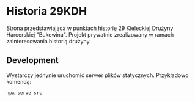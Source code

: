 # Historia 29KDH

Strona przedstawiająca w punktach historię 29 Kieleckiej Drużyny Harcerskiej "Bukowina". Projekt prywatnie zrealizowany w ramach zainteresowania historią drużyny.

## Development

Wystarczy jednynie uruchomić serwer plików statycznych. Przykładowo komendą:

```bash
npx serve src
```
